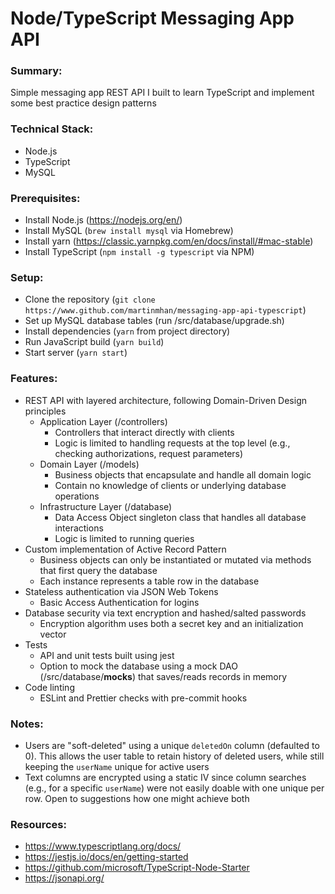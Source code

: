 # Node/TypeScript Messaging App API

### Summary:
  Simple messaging app REST API I built to learn TypeScript and implement some best practice design patterns

### Technical Stack:
  - Node.js
  - TypeScript
  - MySQL

### Prerequisites:
  - Install Node.js (https://nodejs.org/en/)
  - Install MySQL (`brew install mysql` via Homebrew)
  - Install yarn (https://classic.yarnpkg.com/en/docs/install/#mac-stable)
  - Install TypeScript (`npm install -g typescript` via NPM)

### Setup:
  - Clone the repository (`git clone https://www.github.com/martinmhan/messaging-app-api-typescript`)
  - Set up MySQL database tables (run /src/database/upgrade.sh)
  - Install dependencies (`yarn` from project directory)
  - Run JavaScript build (`yarn build`)
  - Start server (`yarn start`)

### Features:
  - REST API with layered architecture, following Domain-Driven Design principles
    - Application Layer (/controllers)
      - Controllers that interact directly with clients
      - Logic is limited to handling requests at the top level (e.g., checking authorizations, request parameters)
    - Domain Layer (/models)
      - Business objects that encapsulate and handle all domain logic
      - Contain no knowledge of clients or underlying database operations
    - Infrastructure Layer (/database)
      - Data Access Object singleton class that handles all database interactions
      - Logic is limited to running queries
  - Custom implementation of Active Record Pattern
    - Business objects can only be instantiated or mutated via methods that first query the database
    - Each instance represents a table row in the database
  - Stateless authentication via JSON Web Tokens
    - Basic Access Authentication for logins
  - Database security via text encryption and hashed/salted passwords
    - Encryption algorithm uses both a secret key and an initialization vector
  - Tests
    - API and unit tests built using jest
    - Option to mock the database using a mock DAO (/src/database/__mocks__) that saves/reads records in memory
  - Code linting
    - ESLint and Prettier checks with pre-commit hooks

### Notes:
  - Users are "soft-deleted" using a unique `deletedOn` column (defaulted to 0). This allows the user table to retain history of deleted users, while still keeping the `userName` unique for active users
  - Text columns are encrypted using a static IV since column searches (e.g., for a specific `userName`) were not easily doable with one unique per row. Open to suggestions how one might achieve both

### Resources:
  - https://www.typescriptlang.org/docs/
  - https://jestjs.io/docs/en/getting-started
  - https://github.com/microsoft/TypeScript-Node-Starter
  - https://jsonapi.org/
